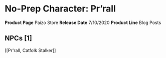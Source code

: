 ﻿---
id: '61'
name: No-Prep Character. Pr'rall
rarity: Common
source: null
trait: null
type: Source

---
# No-Prep Character: Pr’rall

**Product Page** Paizo Store
**Release Date** 7/10/2020
**Product Line** Blog Posts

## NPCs [1]

[[Pr'rall, Catfolk Stalker]]